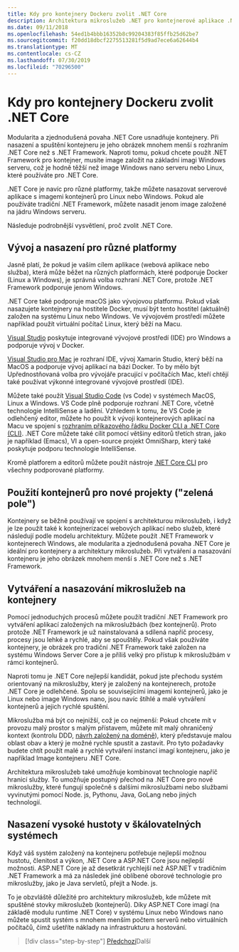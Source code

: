 ```yaml
---
title: Kdy pro kontejnery Dockeru zvolit .NET Core
description: Architektura mikroslužeb .NET pro kontejnerové aplikace .NET | Kdy zvolit .NET Core pro kontejnery Docker
ms.date: 09/11/2018
ms.openlocfilehash: 54ed1b4bbb16352b8c99204383f85ffb25d62be7
ms.sourcegitcommit: f20dd18dbcf2275513281f5d9ad7ece6a62644b4
ms.translationtype: MT
ms.contentlocale: cs-CZ
ms.lasthandoff: 07/30/2019
ms.locfileid: "70296500"
---
```

# <a name="when-to-choose-net-core-for-docker-containers"></a>Kdy pro kontejnery Dockeru zvolit .NET Core

Modularita a zjednodušená povaha .NET Core usnadňuje kontejnery. Při nasazení a spuštění kontejneru je jeho obrázek mnohem menší s rozhraním .NET Core než s .NET Framework. Naproti tomu, pokud chcete použít .NET Framework pro kontejner, musíte image založit na základní imagi Windows serveru, což je hodně těžší než image Windows nano serveru nebo Linux, které používáte pro .NET Core.

.NET Core je navíc pro různé platformy, takže můžete nasazovat serverové aplikace s imagemi kontejnerů pro Linux nebo Windows. Pokud ale používáte tradiční .NET Framework, můžete nasadit jenom image založené na jádru Windows serveru.

Následuje podrobnější vysvětlení, proč zvolit .NET Core.

## <a name="developing-and-deploying-cross-platform"></a>Vývoj a nasazení pro různé platformy

Jasně platí, že pokud je vaším cílem aplikace (webová aplikace nebo služba), která může běžet na různých platformách, které podporuje Docker (Linux a Windows), je správná volba rozhraní .NET Core, protože .NET Framework podporuje jenom Windows.

.NET Core také podporuje macOS jako vývojovou platformu. Pokud však nasazujete kontejnery na hostitele Docker, musí být tento hostitel (aktuálně) založen na systému Linux nebo Windows. Ve vývojovém prostředí můžete například použít virtuální počítač Linux, který běží na Macu.

[Visual Studio](https://www.visualstudio.com/vs/) poskytuje integrované vývojové prostředí (IDE) pro Windows a podporuje vývoj v Docker.

[Visual Studio pro Mac](https://www.visualstudio.com/vs/visual-studio-mac/) je rozhraní IDE, vývoj Xamarin Studio, který běží na MacOS a podporuje vývoj aplikací na bázi Docker. To by mělo být Upřednostňovaná volba pro vývojáře pracující v počítačích Mac, kteří chtějí také používat výkonné integrované vývojové prostředí (IDE).

Můžete také použít [Visual Studio Code](https://code.visualstudio.com/) (vs Code) v systémech MacOS, Linux a Windows. VS Code plně podporuje rozhraní .NET Core, včetně technologie IntelliSense a ladění. Vzhledem k tomu, že VS Code je odlehčený editor, můžete ho použít k vývoji kontejnerových aplikací na Macu ve spojení s [rozhraním příkazového řádku Docker CLI a .NET Core (CLI)](../../../core/tools/index.md). .NET Core můžete také cílit pomocí většiny editorů třetích stran, jako je například (Emacs), VI a open-source projekt OmniSharp, který také poskytuje podporu technologie IntelliSense.

Kromě platforem a editorů můžete použít nástroje [.NET Core CLI](../../../core/tools/index.md) pro všechny podporované platformy.

## <a name="using-containers-for-new-green-field-projects"></a>Použití kontejnerů pro nové projekty ("zelená pole")

Kontejnery se běžně používají ve spojení s architekturou mikroslužeb, i když je lze použít také k kontejnerizaceí webových aplikací nebo služeb, které následují podle modelu architektury. Můžete použít .NET Framework v kontejnerech Windows, ale modularita a zjednodušená povaha .NET Core je ideální pro kontejnery a architektury mikroslužeb. Při vytváření a nasazování kontejneru je jeho obrázek mnohem menší s .NET Core než s .NET Framework.

## <a name="creating-and-deploying-microservices-on-containers"></a>Vytváření a nasazování mikroslužeb na kontejnery

Pomocí jednoduchých procesů můžete použít tradiční .NET Framework pro vytváření aplikací založených na mikroslužbách (bez kontejnerů). Proto protože .NET Framework je už nainstalovaná a sdílená napříč procesy, procesy jsou lehké a rychlé, aby se spouštěly. Pokud však používáte kontejnery, je obrázek pro tradiční .NET Framework také založen na systému Windows Server Core a je příliš velký pro přístup k mikroslužbám v rámci kontejnerů.

Naproti tomu je .NET Core nejlepší kandidát, pokud jste přechodu systém orientovaný na mikroslužby, který je založený na kontejnerech, protože .NET Core je odlehčené. Spolu se souvisejícími imagemi kontejnerů, jako je Linux nebo image Windows nano, jsou navíc štíhlé a malé vytváření kontejnerů a jejich rychlé spuštění.

Mikroslužba má být co nejnižší, což je co nejmenší: Pokud chcete mít v provozu malý prostor s malým přístavem, můžete mít malý ohraničený kontext (kontrolu DDD, [návrh založený na doméně](https://en.wikipedia.org/wiki/Domain-driven_design)), který představuje malou oblast obav a který je možné rychle spustit a zastavit. Pro tyto požadavky budete chtít použít malé a rychlé vytváření instancí imagí kontejneru, jako je například Image kontejneru .NET Core.

Architektura mikroslužeb také umožňuje kombinovat technologie napříč hranicí služby. To umožňuje postupný přechod na .NET Core pro nové mikroslužby, které fungují společně s dalšími mikroslužbami nebo službami vyvinutými pomocí Node. js, Pythonu, Java, GoLang nebo jiných technologií.

## <a name="deploying-high-density-in-scalable-systems"></a>Nasazení vysoké hustoty v škálovatelných systémech

Když váš systém založený na kontejneru potřebuje nejlepší možnou hustotu, členitost a výkon, .NET Core a ASP.NET Core jsou nejlepší možnosti. ASP.NET Core je až desetkrát rychlejší než ASP.NET v tradičním .NET Framework a má za následek jiné oblíbené oborové technologie pro mikroslužby, jako je Java servletů, přejít a Node. js.

To je obzvláště důležité pro architektury mikroslužeb, kde můžete mít spuštěné stovky mikroslužeb (kontejnerů). Díky ASP.NET Core imagí (na základě modulu runtime .NET Core) v systému Linux nebo Windows nano můžete spustit systém s mnohem menším počtem serverů nebo virtuálních počítačů, čímž ušetříte náklady na infrastrukturu a hostování.

>[!div class="step-by-step"]
>[Předchozí](general-guidance.md)Další
>[](net-framework-container-scenarios.md)

